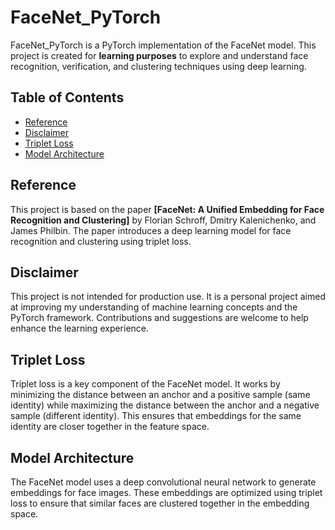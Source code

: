 # FaceNet_PyTorch

FaceNet_PyTorch is a PyTorch implementation of the FaceNet model. This project is created for **learning purposes** to explore and understand face recognition, verification, and clustering techniques using deep learning.

## Table of Contents

- [Reference](#reference)
- [Disclaimer](#disclaimer)
- [Triplet Loss](#triplet-loss)
- [Model Architecture](#model-architecture)

## Reference

This project is based on the paper **[FaceNet: A Unified Embedding for Face Recognition and Clustering]** by Florian Schroff, Dmitry Kalenichenko, and James Philbin. The paper introduces a deep learning model for face recognition and clustering using triplet loss.

## Disclaimer

This project is not intended for production use. It is a personal project aimed at improving my understanding of machine learning concepts and the PyTorch framework. Contributions and suggestions are welcome to help enhance the learning experience.

## Triplet Loss

Triplet loss is a key component of the FaceNet model. It works by minimizing the distance between an anchor and a positive sample (same identity) while maximizing the distance between the anchor and a negative sample (different identity). This ensures that embeddings for the same identity are closer together in the feature space.

## Model Architecture

The FaceNet model uses a deep convolutional neural network to generate embeddings for face images. These embeddings are optimized using triplet loss to ensure that similar faces are clustered together in the embedding space.